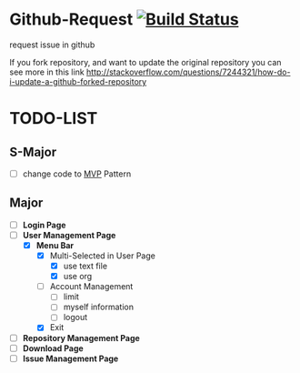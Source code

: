 # Github-Request [![Build Status](https://travis-ci.org/kamontat/Github-Request.svg?branch=master)](https://travis-ci.org/kamontat/Github-Request)
request issue in github

If you fork repository, and want to update the original repository you can see more in this link
http://stackoverflow.com/questions/7244321/how-do-i-update-a-github-forked-repository

# TODO-LIST

## S-Major
- [ ] change code to [MVP](https://blacklenspub.com/mvp-คืออะไร-แล้วเกี่ยวกะไรกับ-android-7a0460d7cd49#.97fv43hct) Pattern

## Major
- [ ] **Login Page**
- [ ] **User Management Page**
    - [X] **Menu Bar**
      - [X] Multi-Selected in User Page
        - [X] use text file
        - [X] use org
      - [ ] Account Management
        - [ ] limit
        - [ ] myself information
        - [ ] logout
      - [X] Exit
- [ ] **Repository Management Page**
- [ ] **Download Page**
- [ ] **Issue Management Page**
